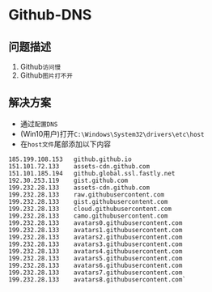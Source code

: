 # Github-DNS

## 问题描述

1. Github`访问慢`
2. Github`图片打不开`

## 解决方案

- 通过`配置DNS`
- (Win10用户)打开`C:\Windows\System32\drivers\etc\host`
- 在`host文件`尾部添加以下内容

```
185.199.108.153   github.github.io
151.101.72.133 	  assets-cdn.github.com
151.101.185.194   github.global.ssl.fastly.net
192.30.253.119    gist.github.com
199.232.28.133    assets-cdn.github.com
199.232.28.133    raw.githubusercontent.com
199.232.28.133    gist.githubusercontent.com
199.232.28.133    cloud.githubusercontent.com
199.232.28.133    camo.githubusercontent.com
199.232.28.133    avatars0.githubusercontent.com
199.232.28.133    avatars1.githubusercontent.com
199.232.28.133    avatars2.githubusercontent.com
199.232.28.133    avatars3.githubusercontent.com
199.232.28.133    avatars4.githubusercontent.com
199.232.28.133    avatars5.githubusercontent.com
199.232.28.133    avatars6.githubusercontent.com
199.232.28.133    avatars7.githubusercontent.com
199.232.28.133    avatars8.githubusercontent.com`
```
